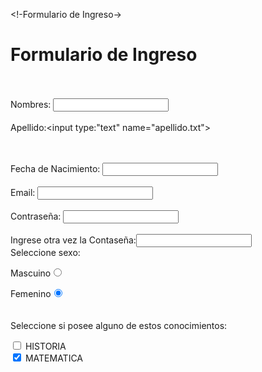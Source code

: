 <!Proyecto1->
<!-Formulario de Ingreso-> 

<!DOCTYPE html>

<html>

<head>
<title>HTML Tutorial</title>
</head>

<body>

<hgroup> <h1>Formulario de Ingreso </h1></hgroup>
<br> <br> 
Nombres: <input type="text" name="nombre.txt" >
<br> <br> 
Apellido:<input type:"text" name="apellido.txt">
<br> <br> 

<br>
Fecha de Nacimiento: <input type="datetime" name="fecha">
<br><br>
Email: <input type="email" name="correo">
<br><br>Contrase&ntilde;a: <input type="password" name="contraseña" >
<br><br>Ingrese otra vez la Contase&ntilde;a:<input type="password" name="contraseña2" >
<br>
Seleccione sexo:
<br>

Mascuino<input name="Sexo" type="radio" id="Sex" value="Masculino">

Femenino<input name="Sexo" type="radio" id="Sex" value="Femenino" checked>
<br> <br> <br>
Seleccione si posee alguno de estos conocimientos:
<form action="demo_form.asp">
  <input type="checkbox" name="Historia" value="History"> HISTORIA<br>
  <input type="checkbox" name="Matematicas" value="Mat" checked> MATEMATICA <br>
</form>
 
 



</body>
</html>
